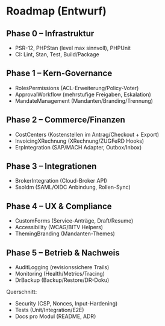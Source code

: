 # Roadmap (Entwurf)

## Phase 0 – Infrastruktur
- PSR-12, PHPStan (level max sinnvoll), PHPUnit
- CI: Lint, Stan, Test, Build/Package

## Phase 1 – Kern-Governance
- RolesPermissions (ACL-Erweiterung/Policy-Voter)
- ApprovalWorkflow (mehrstufige Freigaben, Eskalation)
- MandateManagement (Mandanten/Branding/Trennung)

## Phase 2 – Commerce/Finanzen
- CostCenters (Kostenstellen im Antrag/Checkout + Export)
- InvoicingXRechnung (XRechnung/ZUGFeRD Hooks)
- ErpIntegration (SAP/MACH Adapter, Outbox/Inbox)

## Phase 3 – Integrationen
- BrokerIntegration (Cloud-Broker API)
- SsoIdm (SAML/OIDC Anbindung, Rollen-Sync)

## Phase 4 – UX & Compliance
- CustomForms (Service-Anträge, Draft/Resume)
- Accessibility (WCAG/BITV Helpers)
- ThemingBranding (Mandanten-Themes)

## Phase 5 – Betrieb & Nachweis
- AuditLogging (revisionssichere Trails)
- Monitoring (Health/Metrics/Tracing)
- DrBackup (Backup/Restore/DR-Doku)

Querschnitt:
- Security (CSP, Nonces, Input-Hardening)
- Tests (Unit/Integration/E2E)
- Docs pro Modul (README, ADR)
